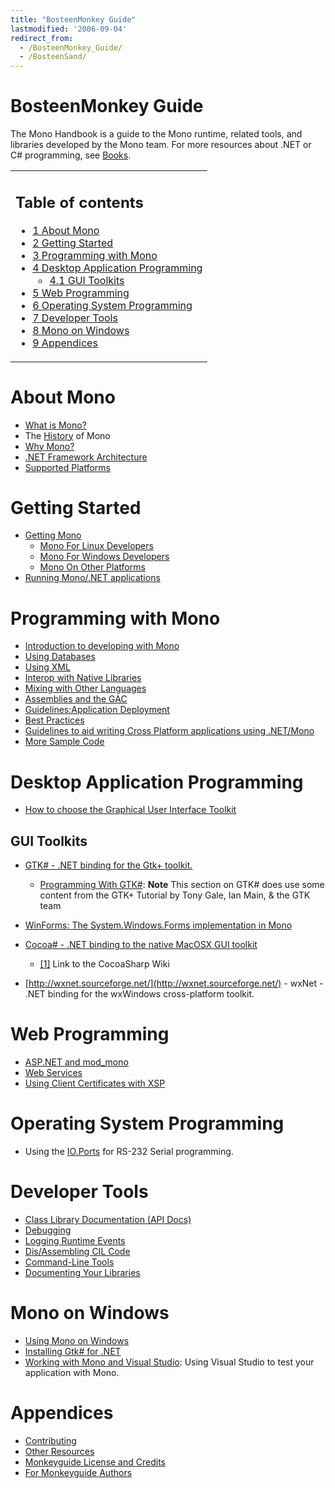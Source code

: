 ```yaml
---
title: "BosteenMonkey Guide"
lastmodified: '2006-09-04'
redirect_from:
  - /BosteenMonkey_Guide/
  - /BosteenSand/
---
```


BosteenMonkey Guide
===================

 The Mono Handbook is a guide to the Mono runtime, related tools, and libraries developed by the Mono team. For more resources about .NET or C# programming, see [Books](/Books).

<table>
<col width="100%" />
<tbody>
<tr class="odd">
<td align="left"><h2>Table of contents</h2>
<ul>
<li><a href="#about-mono">1 About Mono</a></li>
<li><a href="#getting-started">2 Getting Started</a></li>
<li><a href="#programming-with-mono">3 Programming with Mono</a></li>
<li><a href="#desktop-application-programming">4 Desktop Application Programming</a>
<ul>
<li><a href="#gui-toolkits">4.1 GUI Toolkits</a></li>
</ul></li>
<li><a href="#web-programming">5 Web Programming</a></li>
<li><a href="#operating-system-programming">6 Operating System Programming</a></li>
<li><a href="#developer-tools">7 Developer Tools</a></li>
<li><a href="#mono-on-windows">8 Mono on Windows</a></li>
<li><a href="#appendices">9 Appendices</a></li>
</ul></td>
</tr>
</tbody>
</table>

About Mono
==========

-   [What is Mono?](/About_Mono)
-   The [History](/History) of Mono
-   [Why Mono?](/Why_Mono)
-   [.NET Framework Architecture](/.NET_Framework_Architecture)
-   [Supported Platforms](/Supported_Platforms)

Getting Started
===============

-   [Getting Mono](/Obtaining_Mono)
    -   [Mono For Linux Developers](/Mono_For_Linux_Developers)
    -   [Mono For Windows Developers](/Using_Mono_on_Windows)
    -   [Mono On Other Platforms](/Mono_On_Other_Platforms)
-   [Running Mono/.NET applications](/Guide:Running_Mono_Applications)

Programming with Mono
=====================

-   [Introduction to developing with Mono](/Introduction_to_developing_with_Mono)
-   [Using Databases](/Using_Databases)
-   [Using XML](/Using_XML)
-   [Interop with Native Libraries](/Interop_with_Native_Libraries)
-   [Mixing with Other Languages](/Mixing_with_Other_Languages)
-   [Assemblies and the GAC](/Assemblies_and_the_GAC)
-   [Guidelines:Application Deployment](/Guidelines:Application_Deployment)
-   [Best Practices](/Best_Practices)
-   [Guidelines to aid writing Cross Platform applications using .NET/Mono](/Guidelines:Application_Portability)
-   [More Sample Code](/More_Sample_Code)

Desktop Application Programming
===============================

-   [How to choose the Graphical User Interface Toolkit](/Gui_Toolkits)

GUI Toolkits
------------

-   [GTK# - .NET binding for the Gtk+ toolkit.](/GtkSharp)
    -   [Programming With GTK#](/GtkSharpTutorials/): **Note** This section on GTK# does use some content from the GTK+ Tutorial by Tony Gale, Ian Main, & the GTK team

-   [WinForms: The System.Windows.Forms implementation in Mono](/WinForms)

-   [Cocoa# - .NET binding to the native MacOSX GUI toolkit](/MonoMac)
    -   [[1]](http://www.cocoasharp.org/cocoaSharp/default.aspx/CocoaSharp/CocoaSharp.html) Link to the CocoaSharp Wiki

-   [http://wxnet.sourceforge.net/](http://wxnet.sourceforge.net/) - wxNet - .NET binding for the wxWindows cross-platform toolkit.

Web Programming
===============

-   [ASP.NET and mod_mono](/ASP.NET_and_mod_mono)
-   [Web Services](/Web_Services)
-   [Using Client Certificates with XSP](/UsingClientCertificatesWithXSP)

Operating System Programming
============================

-   Using the [IO.Ports](/HowToSystemIOPorts) for RS-232 Serial programming.

Developer Tools
===============

-   [Class Library Documentation (API Docs)](/Monodoc)
-   [Debugging](/Debugging)
-   [Logging Runtime Events](/Logging_Runtime_Events)
-   [Dis/Assembling CIL Code](/Dis/Assembling_CIL_Code)
-   [Command-Line Tools](/Command-Line_Tools)
-   [Documenting Your Libraries](/Generating_Documentation)

Mono on Windows
===============

-   [Using Mono on Windows](/Using_Mono_on_Windows)
-   [Installing Gtk# for .NET](/Gtk-Sharp_Installer_for_.NET_Framework)
-   [Working with Mono and Visual Studio](/Working_with_Mono_and_Visual_Studio): Using Visual Studio to test your application with Mono.

Appendices
==========

-   [Contributing](/Contributing)
-   [Other Resources](/Books)
-   [Monkeyguide License and Credits](/Monkeyguide_License_and_Credits)
-   [For Monkeyguide Authors](/For_Monkeyguide_Authors)
